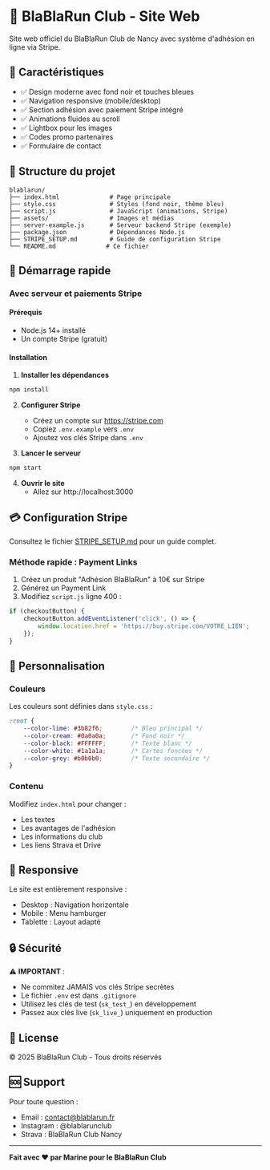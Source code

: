 # 🏃 BlaBlaRun Club - Site Web

Site web officiel du BlaBlaRun Club de Nancy avec système d'adhésion en ligne via Stripe.

## 🎨 Caractéristiques

- ✅ Design moderne avec fond noir et touches bleues
- ✅ Navigation responsive (mobile/desktop)
- ✅ Section adhésion avec paiement Stripe intégré
- ✅ Animations fluides au scroll
- ✅ Lightbox pour les images
- ✅ Codes promo partenaires
- ✅ Formulaire de contact

## 📁 Structure du projet

```
blablarun/
├── index.html              # Page principale
├── style.css               # Styles (fond noir, thème bleu)
├── script.js               # JavaScript (animations, Stripe)
├── assets/                 # Images et médias
├── server-example.js       # Serveur backend Stripe (exemple)
├── package.json            # Dépendances Node.js
├── STRIPE_SETUP.md         # Guide de configuration Stripe
└── README.md              # Ce fichier
```

## 🚀 Démarrage rapide

### Avec serveur et paiements Stripe

#### Prérequis
- Node.js 14+ installé
- Un compte Stripe (gratuit)

#### Installation

1. **Installer les dépendances**
```bash
npm install
```

2. **Configurer Stripe**
   - Créez un compte sur https://stripe.com
   - Copiez `.env.example` vers `.env`
   - Ajoutez vos clés Stripe dans `.env`

3. **Lancer le serveur**
```bash
npm start
```

4. **Ouvrir le site**
   - Allez sur http://localhost:3000

## 💳 Configuration Stripe

Consultez le fichier [STRIPE_SETUP.md](STRIPE_SETUP.md) pour un guide complet.

### Méthode rapide : Payment Links

1. Créez un produit "Adhésion BlaBlaRun" à 10€ sur Stripe
2. Générez un Payment Link
3. Modifiez `script.js` ligne 400 :

```javascript
if (checkoutButton) {
    checkoutButton.addEventListener('click', () => {
        window.location.href = 'https://buy.stripe.com/VOTRE_LIEN';
    });
}
```

## 🎨 Personnalisation

### Couleurs

Les couleurs sont définies dans `style.css` :

```css
:root {
    --color-lime: #3b82f6;        /* Bleu principal */
    --color-cream: #0a0a0a;       /* Fond noir */
    --color-black: #FFFFFF;       /* Texte blanc */
    --color-white: #1a1a1a;       /* Cartes foncées */
    --color-grey: #b0b0b0;        /* Texte secondaire */
}
```

### Contenu

Modifiez `index.html` pour changer :
- Les textes
- Les avantages de l'adhésion
- Les informations du club
- Les liens Strava et Drive

## 📱 Responsive

Le site est entièrement responsive :
- Desktop : Navigation horizontale
- Mobile : Menu hamburger
- Tablette : Layout adapté

## 🔒 Sécurité

⚠️ **IMPORTANT** :
- Ne commitez JAMAIS vos clés Stripe secrètes
- Le fichier `.env` est dans `.gitignore`
- Utilisez les clés de test (`sk_test_`) en développement
- Passez aux clés live (`sk_live_`) uniquement en production

## 📄 License

© 2025 BlaBlaRun Club - Tous droits réservés

## 🆘 Support

Pour toute question :
- Email : contact@blablarun.fr
- Instagram : @blablarunclub
- Strava : BlaBlaRun Club Nancy

---

**Fait avec ❤️ par Marine pour le BlaBlaRun Club**

